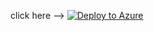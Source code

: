 click here -->
[![Deploy to Azure](http://azuredeploy.net/deploybutton.png)](https://azuredeploy.net/?repository=https://github.com/dmytokrivoruchenko/telemetry/blob/master/ARMTemplate/Azure/azuredeploy.json)
